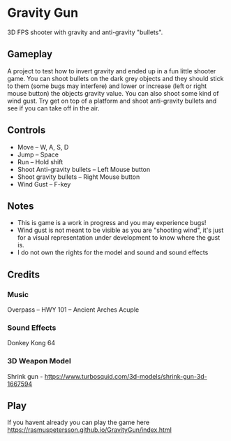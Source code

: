 # Gravity Gun
3D FPS shooter with gravity and anti-gravity "bullets".

## Gameplay  
A project to test how to invert gravity and ended up in a fun little shooter game. You can shoot bullets on the dark grey objects and they should stick to them (some bugs may interfere) and lower or increase (left or right mouse button) the objects gravity value. You can also shoot some kind of wind gust. Try get on top of a platform and shoot anti-gravity bullets and see if you can take off in the air.


## Controls 
  - Move – W, A, S, D 
  - Jump – Space 
  - Run – Hold shift 
  - Shoot Anti-gravity bullets – Left Mouse button 
  - Shoot gravity bullets – Right Mouse button 
  - Wind Gust – F-key  

## Notes 
  - This is game is a work in progress and you may experience bugs!  
  - Wind gust is not meant to be visible as you are "shooting wind", it's just for a visual representation under development to know where the gust is. 
  - I do not own the rights for the model and sound and sound effects 
 

## Credits 
### Music 
Overpass – HWY 101 – Ancient Arches Acuple 
 
### Sound Effects 
Donkey Kong 64 
 
### 3D Weapon Model 
Shrink gun - https://www.turbosquid.com/3d-models/shrink-gun-3d-1667594 


## Play 
If you havent already you can play the game here https://rasmuspetersson.github.io/GravityGun/index.html 
